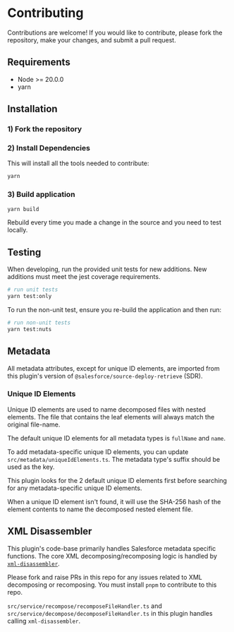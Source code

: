 # Contributing

Contributions are welcome! If you would like to contribute, please fork the repository, make your changes, and submit a pull request.

## Requirements

- Node >= 20.0.0
- yarn

## Installation

### 1) Fork the repository

### 2) Install Dependencies

This will install all the tools needed to contribute:

```bash
yarn
```

### 3) Build application

```bash
yarn build
```

Rebuild every time you made a change in the source and you need to test locally.

## Testing

When developing, run the provided unit tests for new additions. New additions must meet the jest coverage requirements.

```bash
# run unit tests
yarn test:only
```

To run the non-unit test, ensure you re-build the application and then run:

```bash
# run non-unit tests
yarn test:nuts
```

## Metadata

All metadata attributes, except for unique ID elements, are imported from this plugin's version of `@salesforce/source-deploy-retrieve` (SDR).

### Unique ID Elements

Unique ID elements are used to name decomposed files with nested elements. The file that contains the leaf elements will always match the original file-name.

The default unique ID elements for all metadata types is `fullName` and `name`.

To add metadata-specific unique ID elements, you can update `src/metadata/uniqueIdElements.ts`. The metadata type's suffix should be used as the key.

This plugin looks for the 2 default unique ID elements first before searching for any metadata-specific unique ID elements.

When a unique ID element isn't found, it will use the SHA-256 hash of the element contents to name the decomposed nested element file.

## XML Disassembler

This plugin's code-base primarily handles Salesforce metadata specific functions. The core XML decomposing/recomposing logic is handled by [`xml-disassembler`](https://github.com/mcarvin8/xml-disassembler).

Please fork and raise PRs in this repo for any issues related to XML decomposing or recomposing. You must install `pnpm` to contribute to this repo.

`src/service/recompose/recomposeFileHandler.ts` and `src/service/decompose/decomposeFileHandler.ts` in this plugin handles calling `xml-disassembler`.
